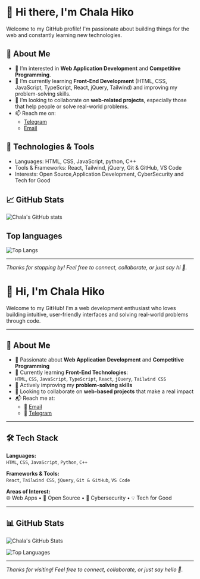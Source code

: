 # 👋 Hi there, I'm Chala Hiko

Welcome to my GitHub profile! I'm passionate about building things for the web and constantly learning new technologies.

## 🧠 About Me

- 👀 I’m interested in **Web Application Development** and **Competitive Programming**.
- 🌱 I’m currently learning **Front-End Development** (HTML, CSS, JavaScript, TypeScript, React, jQuery, Tailwind) and improving my problem-solving skills.
- 💞️ I’m looking to collaborate on **web-related projects**, especially those that help people or solve real-world problems.
- 📫 Reach me on:
  -  [Telegram](https://t.me/infinite_wisdoms)
  - [Email]( hikochala@gmail.com)
 

## 🔧 Technologies & Tools

- Languages: HTML, CSS, JavaScript, python, C++
- Tools & Frameworks: React, Tailwind, jQuery, Git & GitHub, VS Code
- Interests:  Open Source,Application Development, CyberSecurity and Tech for Good

## 📈 GitHub Stats

![Chala's GitHub stats](https://github-readme-stats.vercel.app/api?username=Sapientia01&show_icons=true&theme=radical)

## Top languages

![Top Langs](https://github-readme-stats.vercel.app/api/top-langs/?username=Sapientia01&layout=compact&theme=radical)

---

_Thanks for stopping by! Feel free to connect, collaborate, or just say hi 👋._














# 👋 Hi, I'm **Chala Hiko**

Welcome to my GitHub! I'm a web development enthusiast who loves building intuitive, user-friendly interfaces and solving real-world problems through code.

---

## 🧠 About Me

- 🎯 Passionate about **Web Application Development** and **Competitive Programming**
- 🚀 Currently learning **Front-End Technologies**:  
  `HTML`, `CSS`, `JavaScript`, `TypeScript`, `React`, `jQuery`, `Tailwind CSS`
- 🧩 Actively improving my **problem-solving skills**
- 🤝 Looking to collaborate on **web-based projects** that make a real impact
- 📬 Reach me at:  
  - 📩 [Email](mailto:hikochala@gmail.com)  
  - 💬 [Telegram](https://t.me/infinite_wisdoms)

---

## 🛠️ Tech Stack

**Languages:**  
`HTML`, `CSS`, `JavaScript`, `Python`, `C++`

**Frameworks & Tools:**  
`React`, `Tailwind CSS`, `jQuery`, `Git & GitHub`, `VS Code`

**Areas of Interest:**  
🌐 Web Apps • 🤖 Open Source • 🔐 Cybersecurity • 💡 Tech for Good

---

## 📊 GitHub Stats

![Chala's GitHub Stats](https://github-readme-stats.vercel.app/api?username=Sapientia01&show_icons=true&theme=radical)

![Top Languages](https://github-readme-stats.vercel.app/api/top-langs/?username=Sapientia01&layout=compact&theme=radical)

---

_Thanks for visiting! Feel free to connect, collaborate, or just say hello 👋._
